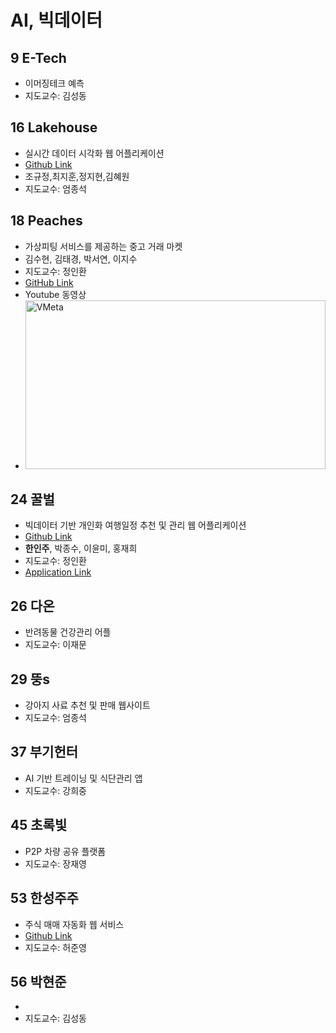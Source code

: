 # AI, 빅데이터

## 9 E-Tech
- 이머징테크 예측
- 지도교수: 김성동
## 16 Lakehouse
- 실시간 데이터 시각화 웹 어플리케이션
- [Github Link](https://github.com/jihun212/2022CapstoneDesign)
- 조규정,최지훈,정지현,김혜원
- 지도교수: 엄종석
## 18 Peaches
- 가상피팅 서비스를 제공하는 중고 거래 마켓
- 김수현, 김태경, 박서연, 이지수
- 지도교수: 정인환
- [GitHub Link](https://github.com/Park-Seo-Yeon/PeachMarket)
- Youtube 동영상
- [<img src="https://user-images.githubusercontent.com/93786956/171763845-4e50df02-403b-4401-89c1-e60639e28569.png" alt="VMeta"
 width = "480" height="270" />](https://youtu.be/85DtWj0bw70)
## 24 꿀벌
- 빅데이터 기반 개인화 여행일정 추천 및 관리 웹 어플리케이션
- [Github Link](https://github.com/HSU-Bee)
- **한인주**, 박종수, 이윤미, 홍재희
- 지도교수: 정인환
- [Application Link](https://petra-24cb8.web.app)
## 26 다온
- 반려동물 건강관리 어플
- 지도교수: 이재문
## 29 뚱s
- 강아지 사료 추천 및 판매 웹사이트
- 지도교수: 엄종석
## 37 부기헌터
- AI 기반 트레이닝 및 식단관리 앱
- 지도교수: 강희중
## 45 초록빛
- P2P 차량 공유 플랫폼
- 지도교수: 장재영
## 53 한성주주
- 주식 매매 자동화 웹 서비스
- [Github Link](https://github.com/transurffer/TestTrading)
- 지도교수: 허준영
## 56 박현준
-  
- 지도교수: 김성동
